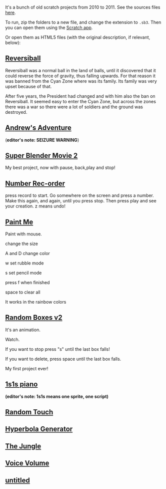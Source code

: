 It's a bunch of old scratch projects from 2010 to 2011. See the sources files [here](https://github.com/Alex-Costea/Old-Scratch-Projects).

To run, zip the folders to a new file, and change the extension to `.sb3`. Then you can open them using the [Scratch app](https://scratch.mit.edu/download).

Or open them as HTML5 files (with the original description, if relevant, below):

## [Reversiball](reversiball.html)

Reversiball was a normal ball in the land of balls, until it discovered that it could reverse the force of gravity, thus falling upwards. For that reason it was banned from the Cyan Zone where was its family. Its family was very upset because of that.

After five years, the President had changed and with him also the ban on Reversiball. It seemed easy to enter the Cyan Zone, but across the zones there was a war so there were a lot of soldiers and the ground was destroyed.
## [Andrew's Adventure](online/andrews-adventure.html)
(**editor's note: SEIZURE WARNING**)
## [Super Blender Movie 2](online/super-blender-movie-2.html)
My best project, now with pause, back,play and stop!
## [Number Rec-order](online/number-rec-order.html)

press record to start. Go somewhere on the screen and press a number. Make this again, and again, until you press stop. Then press play and see your creation.
z means undo!
## [Paint Me](online/paint-me.html)

Paint with mouse.

change the size

A and D change color

w set rubble mode

s set pencil mode

press f when finished

space to clear all

It works in the rainbow colors
## [Random Boxes v2](online/random-boxes.html)

It's an animation.

Watch.

If you want to stop press "s" until the last box falls!

If you want to delete, press space until the last box falls.

My first project ever!
## [1s1s piano](online/1s1s.html)
**(editor's note: 1s1s means one sprite, one script)**
## [Random Touch](online/random-touch.html)
## [Hyperbola Generator](online/hyperbola.html)
## [The Jungle](online/the-jungle.html)
## [Voice Volume](online/voice-volume.html)
## [untitled](online/untitled.html)